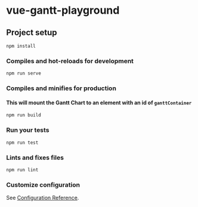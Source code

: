# vue-gantt-playground

## Project setup
```
npm install
```

### Compiles and hot-reloads for development
```
npm run serve
```

### Compiles and minifies for production
#### This will mount the Gantt Chart to an element with an id of `ganttContainer`
```
npm run build
```

### Run your tests
```
npm run test
```

### Lints and fixes files
```
npm run lint
```

### Customize configuration
See [Configuration Reference](https://cli.vuejs.org/config/).
